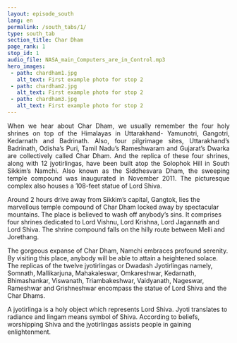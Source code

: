 ```yaml
---
layout: episode_south
lang: en
permalink: /south_tabs/1/
type: south_tab
section_title: Char Dham
page_rank: 1
stop_id: 1
audio_file: NASA_main_Computers_are_in_Control.mp3
hero_images:
 - path: chardham1.jpg
   alt_text: First example photo for stop 2
 - path: chardham2.jpg
   alt_text: First example photo for stop 2
 - path: chardham3.jpg
   alt_text: First example photo for stop 2
---
```

<p style="text-align: justify;"> 
When we hear about Char Dham, we usually remember the four holy shrines on top of the Himalayas in Uttarakhand- Yamunotri, Gangotri, Kedarnath and Badrinath. Also, four pilgrimage sites, Uttarakhand’s Badrinath, Odisha’s Puri, Tamil Nadu’s Rameshwaram and Gujarat’s Dwarka are collectively called Char Dham. And the replica of these four shrines, along with 12 jyotirlingas, have been built atop the Solophok Hill in South Sikkim’s Namchi. Also known as the Siddhesvara Dham, the sweeping temple compound was inaugurated in November 2011. The picturesque complex also houses a 108-feet statue of Lord Shiva.

Around 2 hours drive away from Sikkim’s capital, Gangtok, lies the marvellous temple compound of Char Dham locked away by spectacular mountains. The place is believed to wash off anybody’s sins. It comprises four shrines dedicated to Lord Vishnu, Lord Krishna, Lord Jagannath and Lord Shiva. The shrine compound falls on the hilly route between Melli and Jorethang.

The gorgeous expanse of Char Dham, Namchi embraces profound serenity. By visiting this place, anybody will be able to attain a heightened solace.
The replicas of the twelve jyotirlingas or Dwadash Jyotirlingas namely, Somnath, Mallikarjuna, Mahakaleswar, Omkareshwar, Kedarnath, Bhimashankar, Viswanath, Triambakeshwar, Vaidyanath, Nageswar, Rameshwar and Grishneshwar encompass the statue of Lord Shiva and the Char Dhams.

A jyotirlinga is a holy object which represents Lord Shiva. Jyoti translates to radiance and lingam means symbol of Shiva. According to beliefs, worshipping Shiva and the jyotirlingas assists people in gaining enlightenment.</p>